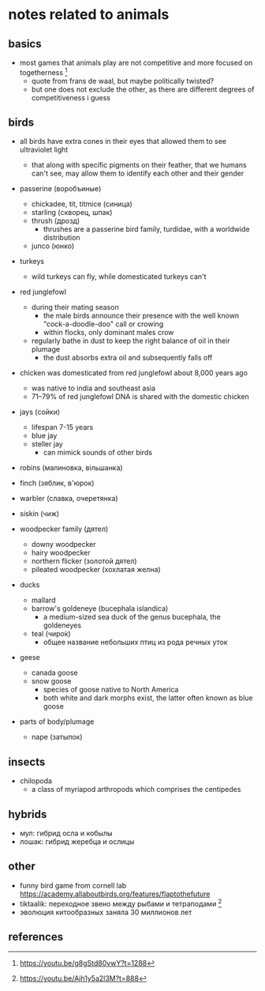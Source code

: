 # notes related to animals

## basics

- most games that animals play are not competitive and more focused on togetherness [^1]
  - quote from frans de waal, but maybe politically twisted?
  - but one does not exclude the other, as there are different degrees of competitiveness i guess


## birds

- all birds have extra cones in their eyes that allowed them to see ultraviolet light
  - that along with specific pigments on their feather, that we humans can't see, may allow them to identify each other and their gender

- passerine (воробъиные)
  - chickadee, tit, titmice (синица)
  - starling (скворец, шпак)
  - thrush (дрозд)
    - thrushes are a passerine bird family, turdidae, with a worldwide distribution
  - junco (юнко)

- turkeys
  - wild turkeys can fly, while domesticated turkeys can't

- red junglefowl
  - during their mating season
    - the male birds announce their presence with the well known "cock-a-doodle-doo" call or crowing
    - within flocks, only dominant males crow
  - regularly bathe in dust to keep the right balance of oil in their plumage
    - the dust absorbs extra oil and subsequently falls off

- chicken was domesticated from red junglefowl about 8,000 years ago
  - was native to india and southeast asia
  - 71–79% of red junglefowl DNA is shared with the domestic chicken

- jays (сойки)
  - lifespan 7-15 years
  - blue jay
  - steller jay
    - can mimick sounds of other birds

- robins (малиновка, вільшанка)
- finch (зяблик, в'юрок)
- warbler (славка, очеретянка)
- siskin (чиж)

- woodpecker family (дятел)
  - downy woodpecker
  - hairy woodpecker
  - northern flicker (золотой дятел)
  - pileated woodpecker (хохлатая желна)

- ducks
  - mallard
  - barrow's goldeneye (bucephala islandica)
    - a medium-sized sea duck of the genus bucephala, the goldeneyes
  - teal (чиро́к)
    - общее название небольших птиц из рода речных уток

- geese
  - canada goose
  - snow goose 
    - species of goose native to North America
    - both white and dark morphs exist, the latter often known as blue goose

- parts of body/plumage
  - nape (затылок)


## insects

- chilopoda
  - a class of myriapod arthropods which comprises the centipedes


## hybrids

- мул: гибрид осла и кобылы
- лошак: гибрид жеребца и ослицы


## other

- funny bird game from cornell lab https://academy.allaboutbirds.org/features/flaptothefuture
- tiktaalik: переходное звено между рыбами и тетраподами [^2]
- эволюция китообразных заняла 30 миллионов лет


## references

[^1]: https://youtu.be/g8gStd80vwY?t=1288
[^2]: https://youtu.be/Ajh1y5a2l3M?t=888
